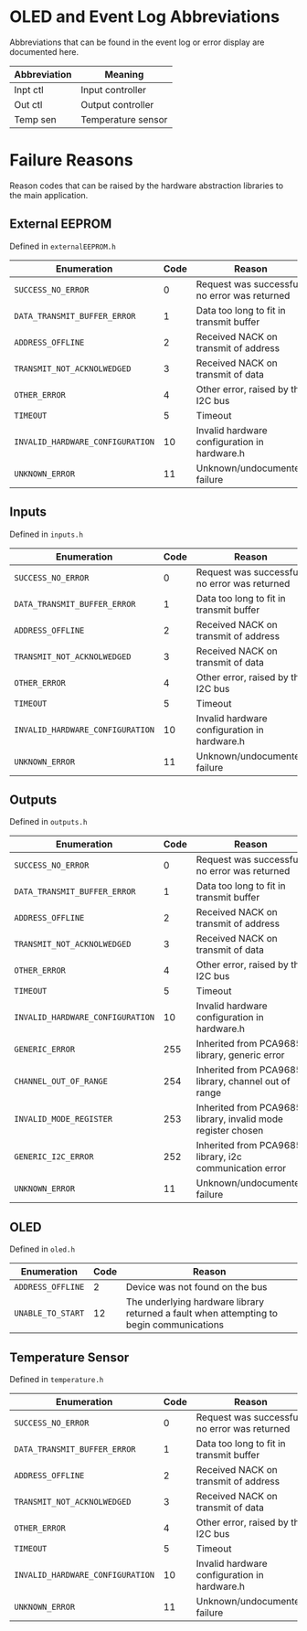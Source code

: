# OLED and Event Log Abbreviations
Abbreviations that can be found in the event log or error display are documented here.

| Abbreviation | Meaning |
| ------------ | ------- |
| Inpt ctl | Input controller |
| Out ctl | Output controller |
| Temp sen | Temperature sensor |


# Failure Reasons
Reason codes that can be raised by the hardware abstraction libraries to the main application.


## External EEPROM
Defined in `externalEEPROM.h`

| Enumeration | Code | Reason |
| ------------| ---- | ------ |
| `SUCCESS_NO_ERROR` | 0 | Request was successful, no error was returned | 
| `DATA_TRANSMIT_BUFFER_ERROR` | 1 | Data too long to fit in transmit buffer |
| `ADDRESS_OFFLINE` | 2 | Received NACK on transmit of address |
| `TRANSMIT_NOT_ACKNOLWEDGED` | 3 | Received NACK on transmit of data |
| `OTHER_ERROR` | 4 | Other error, raised by the I2C bus | 
| `TIMEOUT` | 5 | Timeout |
| `INVALID_HARDWARE_CONFIGURATION` | 10 | Invalid hardware configuration in hardware.h |
| `UNKNOWN_ERROR` | 11 | Unknown/undocumented failure |


## Inputs
Defined in `inputs.h`

| Enumeration | Code | Reason |
| ------------| ---- | ------ |
| `SUCCESS_NO_ERROR` | 0 | Request was successful, no error was returned | 
| `DATA_TRANSMIT_BUFFER_ERROR` | 1 | Data too long to fit in transmit buffer |
| `ADDRESS_OFFLINE` | 2 | Received NACK on transmit of address |
| `TRANSMIT_NOT_ACKNOLWEDGED` | 3 | Received NACK on transmit of data |
| `OTHER_ERROR` | 4 | Other error, raised by the I2C bus | 
| `TIMEOUT` | 5 | Timeout |
| `INVALID_HARDWARE_CONFIGURATION` | 10 | Invalid hardware configuration in hardware.h |
| `UNKNOWN_ERROR` | 11 | Unknown/undocumented failure |


## Outputs
Defined in `outputs.h`

| Enumeration | Code | Reason |
| ------------| ---- | ------ |
| `SUCCESS_NO_ERROR` | 0 | Request was successful, no error was returned | 
| `DATA_TRANSMIT_BUFFER_ERROR` | 1 | Data too long to fit in transmit buffer |
| `ADDRESS_OFFLINE` | 2 | Received NACK on transmit of address |
| `TRANSMIT_NOT_ACKNOLWEDGED` | 3 | Received NACK on transmit of data |
| `OTHER_ERROR` | 4 | Other error, raised by the I2C bus | 
| `TIMEOUT` | 5 | Timeout |
| `INVALID_HARDWARE_CONFIGURATION` | 10 | Invalid hardware configuration in hardware.h |
| `GENERIC_ERROR` | 255 | Inherited from PCA9685 library, generic error |
| `CHANNEL_OUT_OF_RANGE` | 254 | Inherited from PCA9685 library, channel out of range |
| `INVALID_MODE_REGISTER` | 253 | Inherited from PCA9685 library, invalid mode register chosen |
| `GENERIC_I2C_ERROR` | 252 | Inherited from PCA9685 library, i2c communication error |
| `UNKNOWN_ERROR` | 11 | Unknown/undocumented failure |


## OLED
Defined in `oled.h`

| Enumeration | Code | Reason |
| ------------| ---- | ------ |
| `ADDRESS_OFFLINE` | 2 | Device was not found on the bus |
| `UNABLE_TO_START` | 12 | The underlying hardware library returned a fault when attempting to begin communications |


## Temperature Sensor
Defined in `temperature.h`

| Enumeration | Code | Reason |
| ------------| ---- | ------ |
| `SUCCESS_NO_ERROR` | 0 | Request was successful, no error was returned | 
| `DATA_TRANSMIT_BUFFER_ERROR` | 1 | Data too long to fit in transmit buffer |
| `ADDRESS_OFFLINE` | 2 | Received NACK on transmit of address |
| `TRANSMIT_NOT_ACKNOLWEDGED` | 3 | Received NACK on transmit of data |
| `OTHER_ERROR` | 4 | Other error, raised by the I2C bus | 
| `TIMEOUT` | 5 | Timeout |
| `INVALID_HARDWARE_CONFIGURATION` | 10 | Invalid hardware configuration in hardware.h |
| `UNKNOWN_ERROR` | 11 | Unknown/undocumented failure |





